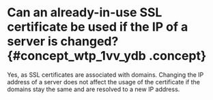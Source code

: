# Can an already-in-use SSL certificate be used if the IP of a server is changed? {#concept_wtp_1vv_ydb .concept}

Yes, as SSL certificates are associated with domains. Changing the IP address of a server does not affect the usage of the certificate if the domains stay the same and are resolved to a new IP address.

